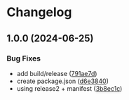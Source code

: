# Changelog

## 1.0.0 (2024-06-25)


### Bug Fixes

* add build/release ([791ae7d](https://github.com/fallard84/bullfrog/commit/791ae7d6ef60ffbc93d47afa1cc8f17e3e53c941))
* create package.json ([d6e3840](https://github.com/fallard84/bullfrog/commit/d6e3840db98a6b345d37650e71c77695f46c4f75))
* using release2 + manifest ([3b8ec1c](https://github.com/fallard84/bullfrog/commit/3b8ec1cc4b2b14889f7e35ea87721612400ff910))
